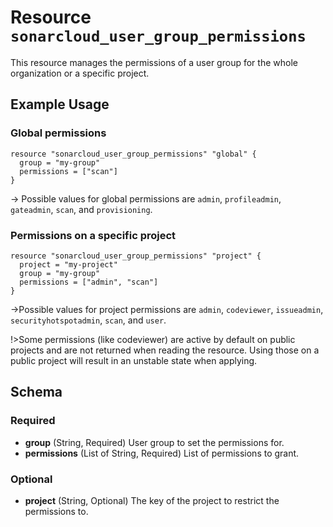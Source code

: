 # Resource `sonarcloud_user_group_permissions`

This resource manages the permissions of a user group for the whole organization or a specific project.

## Example Usage

### Global permissions

```hcl
resource "sonarcloud_user_group_permissions" "global" {
  group = "my-group"
  permissions = ["scan"]
}
```

-> Possible values for global permissions are `admin`, `profileadmin`, `gateadmin`, `scan`, and `provisioning`.

### Permissions on a specific project

```hcl
resource "sonarcloud_user_group_permissions" "project" {
  project = "my-project"
  group = "my-group"
  permissions = ["admin", "scan"]
}
```

->Possible values for project permissions are `admin`, `codeviewer`, `issueadmin`, `securityhotspotadmin`, `scan`, 
and `user`.

!>Some permissions (like codeviewer) are active by default on public projects and are not returned when reading the resource.
Using those on a public project will result in an unstable state when applying. 

## Schema

### Required

- **group** (String, Required) User group to set the permissions for.
- **permissions** (List of String, Required) List of permissions to grant.

### Optional

- **project** (String, Optional) The key of the project to restrict the permissions to.


